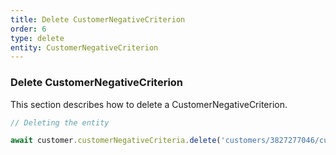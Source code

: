 ```yaml
---
title: Delete CustomerNegativeCriterion
order: 6
type: delete
entity: CustomerNegativeCriterion
---
```


### Delete CustomerNegativeCriterion

This section describes how to delete a CustomerNegativeCriterion.

```javascript
// Deleting the entity

await customer.customerNegativeCriteria.delete('customers/3827277046/customerNegativeCriteria/1163177997')
```
